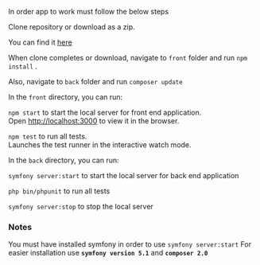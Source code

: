 
In order app to work must follow the below steps

 Clone repository or download as a zip.
 
 You can find it [here](https://github.com/anSpiros/XM_project)
 
 When clone completes or download, navigate to `front` folder and run `npm install` .
  
 Also, navigate to `back` folder and run `composer update`
 
In the `front` directory, you can run:

`npm start` to start the local server for front end application.\
Open [http://localhost:3000](http://localhost:3000) to view it in the browser.

`npm test` to run all tests.\
Launches the test runner in the interactive watch mode.

In the `back` directory, you can run:

`symfony server:start` to start the local server for back end application

`php bin/phpunit` to run all tests

`symfony server:stop` to stop the local server

### Notes
You must have installed symfony in order to use `symfony server:start`
For easier installation use **`symfony version 5.1`** and **`composer 2.0`**

